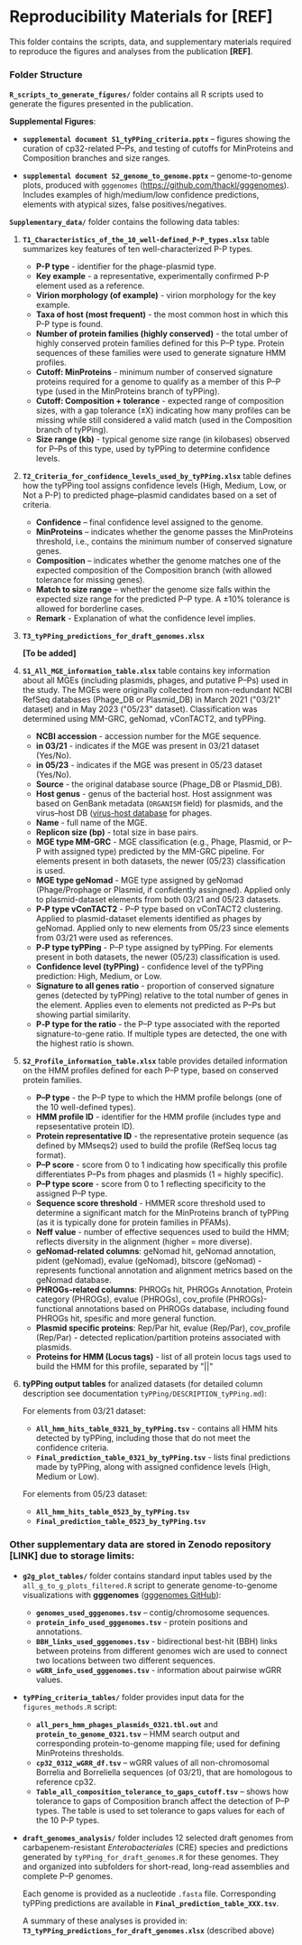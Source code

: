 # Reproducibility Materials for [REF]

This folder contains the scripts, data, and supplementary materials required to reproduce the figures and analyses from the publication **[REF]**.

### Folder Structure

**`R_scripts_to_generate_figures/`** folder contains all R scripts used to generate the figures presented in the publication.

**Supplemental Figures**:

-   **`supplemental document S1_tyPPing_criteria.pptx`** – figures showing the curation of cp32-related P–Ps, and testing of cutoffs for MinProteins and Composition branches and size ranges.

-   **`supplemental document S2_genome_to_genome.pptx`** – genome-to-genome plots, produced with `gggenomes` (<https://github.com/thackl/gggenomes>). Includes examples of high/medium/low confidence predictions, elements with atypical sizes, false positives/negatives.

**`Supplementary_data/`** folder contains the following data tables:

1.  **`T1_Characteristics_of_the_10_well-defined_P-P_types.xlsx`** table summarizes key features of ten well-characterized P-P types.

    -   **P-P type** - identifier for the phage-plasmid type.
    -   **Key example** - a representative, experimentally confirmed P-P element used as a reference.
    -   **Virion morphology (of example)** - virion morphology for the key example.
    -   **Taxa of host (most frequent)** - the most common host in which this P-P type is found.
    -   **Number of protein families (highly conserved)** - the total umber of highly conserved protein families defined for this P–P type. Protein sequences of these families were used to generate signature HMM profiles.
    -   **Cutoff: MinProteins** - minimum number of conserved signature proteins required for a genome to qualify as a member of this P–P type (used in the MinProteins branch of tyPPing).
    -   **Cutoff: Composition + tolerance** - expected range of composition sizes, with a gap tolerance (±X) indicating how many profiles can be missing while still considered a valid match (used in the Composition branch of tyPPing).
    -   **Size range (kb)** - typical genome size range (in kilobases) observed for P–Ps of this type, used by tyPPing to determine confidence levels.

2.  **`T2_Criteria_for_confidence_levels_used_by_tyPPing.xlsx`** table defines how the tyPPing tool assigns confidence levels (High, Medium, Low, or Not a P-P) to predicted phage–plasmid candidates based on a set of criteria.

    -   **Confidence** – final confidence level assigned to the genome.
    -   **MinProteins** – indicates whether the genome passes the MinProteins threshold, i.e., contains the minimum number of conserved signature genes.
    -   **Composition** – indicates whether the genome matches one of the expected composition of the Composition branch (with allowed tolerance for missing genes).
    -   **Match to size range** – whether the genome size falls within the expected size range for the predicted P–P type. A ±10% tolerance is allowed for borderline cases.
    -   **Remark** - Explanation of what the confidence level implies.

3.  **`T3_tyPPing_predictions_for_draft_genomes.xlsx`**

    **[To be added]**

4.  **`S1_All_MGE_information_table.xlsx`** table contains key information about all MGEs (including plasmids, phages, and putative P–Ps) used in the study. The MGEs were originally collected from non-redundant NCBI RefSeq databases (Phage_DB or Plasmid_DB) in March 2021 ("03/21" dataset) and in May 2023 ("05/23" dataset). Classification was determined using MM-GRC, geNomad, vConTACT2, and tyPPing.

    -   **NCBI accession** - accession number for the MGE sequence.
    -   **in 03/21** - indicates if the MGE was present in 03/21 dataset (Yes/No).
    -   **in 05/23** - indicates if the MGE was present in 05/23 dataset (Yes/No).
    -   **Source** - the original database source (Phage_DB or Plasmid_DB).
    -   **Host genus** - genus of the bacterial host. Host assignment was based on GenBank metadata (`ORGANISM` field) for plasmids, and the virus–host DB ([virus-host database](https://www.genome.jp/virushostdb/) for phages.
    -   **Name** - full name of the MGE.
    -   **Replicon size (bp)** - total size in base pairs.
    -   **MGE type MM-GRC** - MGE classification (e.g., Phage, Plasmid, or P–P with assigned type) predicted by the MM-GRC pipeline. For elements present in both datasets, the newer (05/23) classification is used.
    -   **MGE type geNomad** - MGE type assigned by geNomad (Phage/Prophage or Plasmid, if confidently assingned). Applied only to plasmid-dataset elements from both 03/21 and 05/23 datasets.
    -   **P‑P type vConTACT2** - P–P type based on vConTACT2 clustering. Applied to plasmid-dataset elements identified as phages by geNomad. Applied only to new elements from 05/23 since elements from 03/21 were used as references.
    -   **P‑P type tyPPing** - P–P type assigned by tyPPing. For elements present in both datasets, the newer (05/23) classification is used.
    -   **Confidence level (tyPPing)** - confidence level of the tyPPing prediction: High, Medium, or Low.
    -   **Signature to all genes ratio** - proportion of conserved signature genes (detected by tyPPing) relative to the total number of genes in the element. Applies even to elements not predicted as P–Ps but showing partial similarity.
    -   **P‑P type for the ratio** - the P–P type associated with the reported signature-to-gene ratio. If multiple types are detected, the one with the highest ratio is shown.

5.  **`S2_Profile_information_table.xlsx`** table provides detailed information on the HMM profiles defined for each P–P type, based on conserved protein families.

    -   **P–P type** - the P–P type to which the HMM profile belongs (one of the 10 well-defined types).
    -   **HMM profile ID** - identifier for the HMM profile (includes type and repsesentative protein ID).
    -   **Protein representative ID** - the representative protein sequence (as defined by MMseqs2) used to build the profile (RefSeq locus tag format).
    -   **P–P score** - score from 0 to 1 indicating how specifically this profile differentiates P–Ps from phages and plasmids (1 = highly specific).
    -   **P–P type score** - score from 0 to 1 reflecting specificity to the assigned P–P type.
    -   **Sequence score threshold** - HMMER score threshold used to determine a significant match for the MinProteins branch of tyPPing (as it is typically done for protein families in PFAMs).
    -   **Neff value** - number of effective sequences used to build the HMM; reflects diversity in the alignment (higher = more diverse).
    -   **geNomad-related columns**: geNomad hit, geNomad annotation, pident (geNomad), evalue (geNomad), bitscore (geNomad) - represents functional annotation and alignment metrics based on the geNomad database.
    -   **PHROGs-related columns**: PHROGs hit, PHROGs Annotation, Protein category (PHROGs), evalue (PHROGs), cov_profile (PHROGs)- functional annotations based on PHROGs database, including found PHROGs hit, spesific and more general function.
    -   **Plasmid specific proteins**: Rep/Par hit, evalue (Rep/Par), cov_profile (Rep/Par) - detected replication/partition proteins associated with plasmids.
    -   **Proteins for HMM (Locus tags)** - list of all protein locus tags used to build the HMM for this profile, separated by "\|\|"

6.  **tyPPing output tables** for analized datasets (for detailed column description see documentation `tyPPing/DESCRIPTION_tyPPing.md`):

    For elements from 03/21 dataset:

    -   **`All_hmm_hits_table_0321_by_tyPPing.tsv`** - contains all HMM hits detected by tyPPing, including those that do not meet the confidence criteria.
    -   **`Final_prediction_table_0321_by_tyPPing.tsv`** - lists final predictions made by tyPPing, along with assigned confidence levels (High, Medium or Low).

    For elements from 05/23 dataset:

    -   **`All_hmm_hits_table_0523_by_tyPPing.tsv`**
    -   **`Final_prediction_table_0523_by_tyPPing.tsv`**

### Other supplementary data are stored in Zenodo repository [LINK] due to storage limits:

-   **`g2g_plot_tables/`** folder contains standard input tables used by the `all_g_to_g_plots_filtered.R` script to generate genome-to-genome visualizations with **gggenomes** ([gggenomes GitHub](https://github.com/thackl/gggenomes)):

    -   **`genomes_used_gggenomes.tsv`** – contig/chromosome sequences.
    -   **`protein_info_used_gggenomes.tsv`** - protein positions and annotations.
    -   **`BBH_links_used_gggenomes.tsv`** - bidirectional best-hit (BBH) links between proteins from different genomes wich are used to connect two locations between two different sequences.
    -   **`wGRR_info_used_gggenomes.tsv`** - information about pairwise wGRR values.

-   **`tyPPing_criteria_tables/`** folder provides input data for the `figures_methods.R` script:

    -   **`all_pers_hmm_phages_plasmids_0321.tbl.out`** and **`protein_to_genome_0321.tsv`** – HMM search output and corresponding protein-to-genome mapping file; used for defining MinProteins thresholds.
    -   **`cp32_0312_wGRR_df.tsv`** – wGRR values of all non-chromosomal Borrelia and Borreliella sequences (of 03/21), that are homologous to reference cp32.
    -   **`Table_all_composition_tolerance_to_gaps_cutoff.tsv`** – shows how tolerance to gaps of Composition branch affect the detection of P–P types. The table is used to set tolerance to gaps values for each of the 10 P-P types.

-   **`draft_genomes_analysis/`** folder includes 12 selected draft genomes from carbapenem-resistant *Enterobacteriales* (CRE) species and predictions generated by `tyPPing_for_draft_genomes.R` for these genomes. They and organized into subfolders for short-read, long-read assemblies and complete P–P genomes.

    Each genome is provided as a nucleotide `.fasta` file. Corresponding tyPPing predictions are available in **`Final_prediction_table_XXX.tsv`**.

    A summary of these analyses is provided in: **`T3_tyPPing_predictions_for_draft_genomes.xlsx`** (described above)
